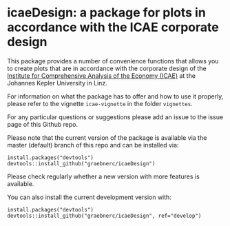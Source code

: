 # icaeDesign: a package for plots in accordance with the ICAE corporate design

This package provides a number of convenience functions that allows you
to create plots that are in accordance with the corporate design of the
[Institute for Comprehensive Analysis of the Economy (ICAE)](https://www.jku.at/en/institute-for-comprehensive-analysis-of-the-economy/) 
at the Johannes Kepler University in Linz. 

For information on what the package has to offer and how to use it 
properly, please refer to the vignette ``icae-vignette`` in the folder 
``vignettes``.

For any particular questions or suggestions please add an issue to the 
issue page of this Github repo.

Please note that the current version of the package is available via the
master (default) branch of this repo and can be installed via:

```
install.packages("devtools")
devtools::install_github("graebnerc/icaeDesign")
```

Please check regularly whether a new version with more features is 
available. 

You can also install the current development version with:

```
install.packages("devtools")
devtools::install_github("graebnerc/icaeDesign", ref="develop")
```

